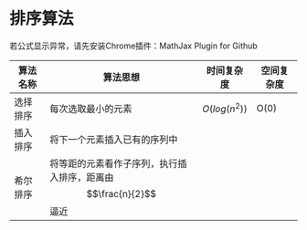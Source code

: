 # 排序算法
若公式显示异常，请先安装Chrome插件：MathJax Plugin for Github

算法名称 | 算法思想 | 时间复杂度 | 空间复杂度
---- | ---- | ---- | ---- |
选择排序 | 每次选取最小的元素 | $$O(log(n^2))$$ | O(0)
插入排序 | 将下一个元素插入已有的序列中 | 
希尔排序 | 将等距的元素看作子序列，执行插入排序，距离由$$\frac{n}{2}$$逼近

